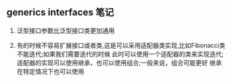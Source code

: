 ## generics interfaces 笔记

1. 泛型接口参数比泛型接口类更加通用

2. 有的时候不容易扩展接口或者类,这是可以采用适配器类实现,比如Fibonacci类不能迭代;如果我们需要迭代的时候
    此时可以使用一个适配器的类来实现迭代; 适配器的实现可以使用继承，也可以使用组合;一般来说，组合可能更好
    继承在特定情况下也可以使用